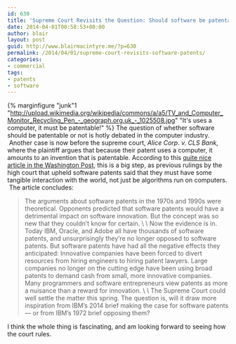 ```yaml
---
id: 630
title: 'Supreme Court Revisits the Question: Should software be patentable?'
date: 2014-04-01T00:58:53+00:00
author: blair
layout: post
guid: http://www.blairmacintyre.me/?p=630
permalink: /2014/04/01/supreme-court-revisits-software-patents/
categories:
- commercial
tags:
- patents
- software
---
```


{% marginfigure "junk"1 "http://upload.wikimedia.org/wikipedia/commons/a/a5/TV_and_Computer_Monitor_Recycling_Pen_-_geograph.org.uk_-_1025508.jpg" "It's uses a computer, it must be patentable!" %}
The question of whether software should be patentable or not is hotly debated in the computer industry.  Another case is now before the supreme court, _Alice Corp. v. CLS Bank_, where the plaintiff argues that because their patent uses a computer, it amounts to an invention that is patentable. According to this [quite nice article in the Washington Post](http://www.washingtonpost.com/business/in-new-case-supreme-court-revisits-the-question-of-software-patents/2014/03/28/a3da1c52-ad3a-11e3-9627-c65021d6d572_story.html), this is a big step, as previous rulings by the high court that upheld software patents said that they must have some tangible interaction with the world, not just be algorithms run on computers.  The article concludes:

> The arguments about software patents in the 1970s and 1990s were theoretical. Opponents predicted that software patents would have a detrimental impact on software innovation. But the concept was so new that they couldn’t know for certain.
\\
\\
Now the evidence is in. Today IBM, Oracle, and Adobe all have thousands of software patents, and unsurprisingly they’re no longer opposed to software patents. But software patents have had all the negative effects they anticipated: Innovative companies have been forced to divert resources from hiring engineers to hiring patent lawyers. Large companies no longer on the cutting edge have been using broad patents to demand cash from small, more innovative companies. Many programmers and software entrepreneurs view patents as more a nuisance than a reward for innovation.
\\
\\
The Supreme Court could well settle the matter this spring. The question is, will it draw more inspiration from IBM’s 2014 brief making the case for software patents — or from IBM’s 1972 brief opposing them?

I think the whole thing is fascinating, and am looking forward to seeing how the court rules.